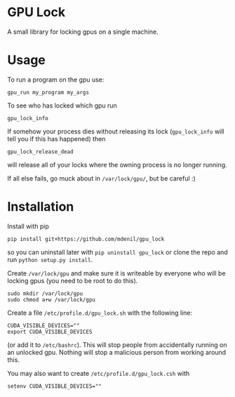 # GPU Lock

A small library for locking gpus on a single machine.

# Usage

To run a program on the gpu use:

```
gpu_run my_program my_args
```

To see who has locked which gpu run

```
gpu_lock_info
```

If somehow your process dies without releasing its lock (`gpu_lock_info` will tell you if this has happened) then

```
gpu_lock_release_dead
```

will release all of your locks where the owning process is no longer running.

If all else fails, go muck about in `/var/lock/gpu/`, but be careful :)

# Installation

Install with pip

```
pip install git+https://github.com/mdenil/gpu_lock
```

so you can uninstall later with `pip uninstall gpu_lock` or clone the repo and run `python setup.py install`.

Create `/var/lock/gpu` and make sure it is writeable by everyone who will be locking gpus (you need to be root to do this).

```
sudo mkdir /var/lock/gpu
sudo chmod a+w /var/lock/gpu
```

Create a file `/etc/profile.d/gpu_lock.sh` with the following line:

```
CUDA_VISIBLE_DEVICES=""
export CUDA_VISIBLE_DEVICES
```

(or add it to `/etc/bashrc`).  This will stop people from accidentally running on an unlocked gpu.  Nothing will stop a malicious person from working around this.

You may also want to create `/etc/profile.d/gpu_lock.csh` with

```
setenv CUDA_VISIBLE_DEVICES=""
```

